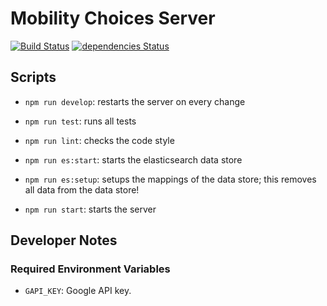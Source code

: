 # Mobility Choices Server

[![Build Status](https://travis-ci.org/MobilityChoices/mc-server.svg?branch=master)](https://travis-ci.org/MobilityChoices/mc-server)
[![dependencies Status](https://david-dm.org/MobilityChoices/mc-server/status.svg)](https://david-dm.org/MobilityChoices/mc-server)

## Scripts

- `npm run develop`: restarts the server on every change

- `npm run test`: runs all tests

- `npm run lint`: checks the code style

- `npm run es:start`: starts the elasticsearch data store

- `npm run es:setup`: setups the mappings of the data store; this removes all
  data from the data store!

- `npm run start`: starts the server

## Developer Notes

### Required Environment Variables

- `GAPI_KEY`: Google API key.

